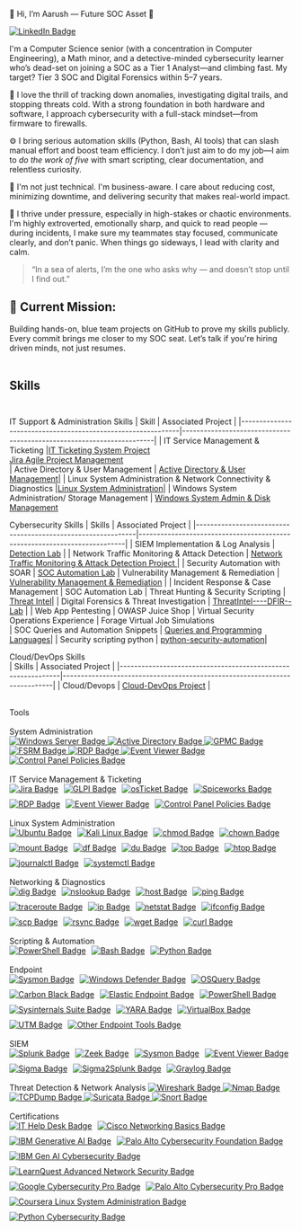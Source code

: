 👋 Hi, I’m Aarush — Future SOC Asset 🔐

<a href="https://www.linkedin.com/in/aarush-nepali-391320329/" target="_blank">
  <img src="https://img.shields.io/badge/-LinkedIn-blue?style=flat-square&logo=linkedin&logoColor=white" alt="LinkedIn Badge"/>
</a>

I'm a Computer Science senior (with a concentration in Computer Engineering), a Math minor, and a detective-minded cybersecurity learner who’s dead-set on joining a SOC as a Tier 1 Analyst—and climbing fast. My target? Tier 3 SOC and Digital Forensics within 5–7 years.

🔎 I love the thrill of tracking down anomalies, investigating digital trails, and stopping threats cold. With a strong foundation in both hardware and software, I approach cybersecurity with a full-stack mindset—from firmware to firewalls.

⚙️ I bring serious automation skills (Python, Bash, AI tools) that can slash manual effort and boost team efficiency. I don’t just aim to do my job—I aim to *do the work of five* with smart scripting, clear documentation, and relentless curiosity.

🧠 I'm not just technical. I'm business-aware. I care about reducing cost, minimizing downtime, and delivering security that makes real-world impact.

🧩 I thrive under pressure, especially in high-stakes or chaotic environments. I'm highly extroverted, emotionally sharp, and quick to read people — during incidents, I make sure my teammates stay focused, communicate clearly, and don’t panic. When things go sideways, I lead with clarity and calm.

> “In a sea of alerts, I’m the one who asks why — and doesn’t stop until I find out.”

## 🎯 Current Mission:
Building hands-on, blue team projects on GitHub to prove my skills publicly. Every commit brings me closer to my SOC seat.
Let’s talk if you're hiring driven minds, not just resumes.<br><br>



## Skills<br><br>
IT Support & Administration Skills
| Skill                                                       | Associated Project                                                   | 
|-------------------------------------------------------------|----------------------------------------------------------------------|
| IT Service Management & Ticketing                           |<a href="https://github.com/ohhno961/IT-Ticketing-System-Project">IT Ticketing System Project</a><br><a href="https://github.com/ohhno961/Jira-Agile-Project-Management">Jira Agile Project Management</a>                                                                          
| Active Directory & User Management         | <a href="https://github.com/ohhno961/Active-Directory-User-Management">Active Directory & User Management</a>| 
| Linux System Administration & Network Connectivity & Diagnostics                               |<a href="https://github.com/ohhno961/Linux--System--Administration----Network--Diagnostics-Projects">Linux System Administration</a>|
| Windows System Administration/ Storage Management           | <a href="https://github.com/ohhno961/Windows-System-Administration-Storage-Management" target="_blank">Windows System Admin & Disk Management</a>


Cybersecurity Skills
| Skills                                                      | Associated Project                                                       |
|-------------------------------------------------------------|--------------------------------------------------------------------------|
| SIEM Implementation & Log Analysis                          | <a href="https://github.com/ohhno961/Detection---Lab/tree/main/SIEM%20Implementation%20%26%20Log%20Analysis">Detection Lab</a> |
| Network Traffic Monitoring & Attack Detection               | <a href="https://github.com/ohhno961/Detection---Lab/tree/main/Network%20Traffic%20Monitoring%20&%20Attack%20Detection" target="_blank">Network Traffic Monitoring & Attack Detection Project
</a>|
| Security Automation with SOAR                               | <a href="https://github.com/ohhno961/SOC--Automation--Lab/tree/main/Security-%20Automation-%20with-%20SOAR" target="_blank">SOC Automation Lab</a>
| Vulnerability Management & Remediation                      | <a href="https://github.com/ohhno961/Vulnerability-Management-Remediation" target="_blank" rel="noopener noreferrer">Vulnerability Management & Remediation</a>                                      |
| Incident Response & Case Management                         | SOC Automation Lab
| Threat Hunting & Security Scripting                         | <a href="https://github.com/ohhno961/Threat-Hunting-Security-Scripting" target="_blank">Threat Intel</a>|
| Digital Forensics & Threat Investigation                    | <a href="https://github.com/ohhno961/ThreatIntel----DFIR--Lab/tree/main/Digital%20Forensics%20%26%20Threat%20Investigation">ThreatIntel----DFIR--Lab</a> |
| Web App Pentesting                                          | OWASP Juice Shop
| Virtual Security Operations Experience                      | Forage Virtual Job Simulations   
| SOC Queries and Automation Snippets                         | <a href="https://github.com/ohhno961/Queries_and_Programming_Languages" target="_blank"> Queries and Programming Languages</a>|
| Security scripting python                                   | <a href="https://github.com/ohhno961/python-security-automation" target="_blank" rel="noopener noreferrer">python-security-automation</a>|

Cloud/DevOps Skills <br> 
| Skills                                                      | Associated Project                                                        |
|-------------------------------------------------------------|---------------------------------------------------------------------------|
| Cloud/Devops                                                | <a href="https://github.com/ohhno961/Cloud-DevOps" target="_blank" rel="noopener noreferrer"> Cloud-DevOps Project</a>   |


<br>
Tools <br><br>
System Administration
<br>

  <!-- Windows Server Badge -->
  <a href="https://learn.microsoft.com/en-us/windows-server/" target="_blank" rel="noopener noreferrer">
    <img src="https://img.shields.io/badge/Windows%20Server-Infrastructure%20Management-blue" alt="Windows Server Badge">
  </a>

  <!-- Active Directory (AD) Badge -->
  <a href="https://learn.microsoft.com/en-us/windows-server/identity/active-directory-domain-services/" target="_blank" rel="noopener noreferrer">
    <img src="https://img.shields.io/badge/Active%20Directory-User%20%26%20Access%20Management-blueviolet" alt="Active Directory Badge">
  </a>

  <!-- Group Policy Management Console (GPMC) Badge -->
  <a href="https://learn.microsoft.com/en-us/windows-server/administration/windows-commands/gpmc" target="_blank" rel="noopener noreferrer">
    <img src="https://img.shields.io/badge/GPMC-Group%20Policy%20Management-teal" alt="GPMC Badge">
  </a>

  <!-- File Server Resource Manager (FSRM) Badge -->
  <a href="https://learn.microsoft.com/en-us/windows-server/storage/fsrm/file-server-resource-manager" target="_blank" rel="noopener noreferrer">
    <img src="https://img.shields.io/badge/FSRM-Quota%20%7C%20Screening%20%7C%20Storage%20Monitoring-darkgreen" alt="FSRM Badge">
  </a>

  <!-- Remote Desktop (RDP) Badge -->
  <a href="https://learn.microsoft.com/en-us/windows-server/remote/remote-desktop-services/welcome-to-rds" target="_blank" rel="noopener noreferrer">
    <img src="https://img.shields.io/badge/RDP-Remote%20Desktop%20Access-orange" alt="RDP Badge">
  </a>

  <!-- Event Viewer (again) Badge -->
  <a href="https://learn.microsoft.com/en-us/windows/security/threat-protection/auditing/event-viewer" target="_blank" rel="noopener noreferrer">
    <img src="https://img.shields.io/badge/Event%20Viewer-Windows%20Event%20Logs-lightgrey" alt="Event Viewer Badge">
  </a>

  <!-- Control Panel Access Policies Badge -->
  <a href="https://learn.microsoft.com/en-us/windows/security/threat-protection/security-policy-settings/restrict-access-to-control-panel-and-settings" target="_blank" rel="noopener noreferrer">
    <img src="https://img.shields.io/badge/Control%20Panel%20Policies-Access%20Restriction%20%7C%20Security-red" alt="Control Panel Policies Badge">
  </a>

</div>
<br><br>
IT Service Management & Ticketing
<div style="display: flex; flex-wrap: wrap; gap: 10px;">
<!-- Jira Badge -->
<a href="https://www.atlassian.com/software/jira" target="_blank" rel="noopener noreferrer">
  <img src="https://img.shields.io/badge/Jira-Project%20Management-blue" alt="Jira Badge">
</a>


  <!-- GLPI Badge -->
  <a href="https://glpi-project.org/" target="_blank" rel="noopener noreferrer">
    <img src="https://img.shields.io/badge/GLPI-Open%20Source%20ITSM-blue" alt="GLPI Badge">
  </a>

  <!-- osTicket Badge -->
  <a href="https://osticket.com/" target="_blank" rel="noopener noreferrer">
    <img src="https://img.shields.io/badge/osTicket-Lightweight%20Ticketing-orange" alt="osTicket Badge">
  </a>

  <!-- Spiceworks Badge -->
  <a href="https://www.spiceworks.com/it-tools/help-desk/" target="_blank" rel="noopener noreferrer">
    <img src="https://img.shields.io/badge/Spiceworks-AD%20Integrated%20Helpdesk-lightgrey" alt="Spiceworks Badge">
  </a>

  <!-- Remote Desktop (RDP) Badge -->
  <a href="https://learn.microsoft.com/en-us/windows-server/remote/remote-desktop-services/welcome-to-rds" target="_blank" rel="noopener noreferrer">
    <img src="https://img.shields.io/badge/RDP-Remote%20Support%20Access-green" alt="RDP Badge">
  </a>

  <!-- Event Viewer Badge -->
  <a href="https://learn.microsoft.com/en-us/windows/security/threat-protection/auditing/event-viewer" target="_blank" rel="noopener noreferrer">
    <img src="https://img.shields.io/badge/Event%20Viewer-Diagnostics%20%26%20Troubleshooting-lightblue" alt="Event Viewer Badge">
  </a>

  <!-- Control Panel Access Policies Badge -->
  <a href="https://learn.microsoft.com/en-us/windows/security/threat-protection/security-policy-settings/restrict-access-to-control-panel-and-settings" target="_blank" rel="noopener noreferrer">
    <img src="https://img.shields.io/badge/Control%20Panel%20Policies-Access%20Restriction-red" alt="Control Panel Policies Badge">
  </a>

</div>
<br>
Linux System Administration

<div style="display: flex; flex-wrap: wrap; gap: 10px;">

  <!-- Ubuntu Badge -->
  <a href="https://ubuntu.com/server/docs" target="_blank" rel="noopener noreferrer">
    <img src="https://img.shields.io/badge/Ubuntu-User%20%26%20Group%20Management-E95420" alt="Ubuntu Badge">
  </a>

  <!-- Kali Linux Badge -->
  <a href="https://www.kali.org/docs/" target="_blank" rel="noopener noreferrer">
    <img src="https://img.shields.io/badge/Kali%20Linux-CLI%20%7C%20Privilege%20Ops-557C94" alt="Kali Linux Badge">
  </a>

  <!-- chmod Badge -->
  <a href="https://man7.org/linux/man-pages/man1/chmod.1.html" target="_blank" rel="noopener noreferrer">
    <img src="https://img.shields.io/badge/chmod-File%20Permissions-darkgreen" alt="chmod Badge">
  </a>

  <!-- chown Badge -->
  <a href="https://man7.org/linux/man-pages/man1/chown.1.html" target="_blank" rel="noopener noreferrer">
    <img src="https://img.shields.io/badge/chown-File%20Ownership-green" alt="chown Badge">
  </a>

  <!-- mount Badge -->
  <a href="https://man7.org/linux/man-pages/man8/mount.8.html" target="_blank" rel="noopener noreferrer">
    <img src="https://img.shields.io/badge/mount-Device%20%7C%20File%20System%20Mounting-blue" alt="mount Badge">
  </a>

  <!-- df Badge -->
  <a href="https://man7.org/linux/man-pages/man1/df.1.html" target="_blank" rel="noopener noreferrer">
    <img src="https://img.shields.io/badge/df-Disk%20Usage%20Summary-lightblue" alt="df Badge">
  </a>

  <!-- du Badge -->
  <a href="https://man7.org/linux/man-pages/man1/du.1.html" target="_blank" rel="noopener noreferrer">
    <img src="https://img.shields.io/badge/du-Directory%20Space%20Usage-blueviolet" alt="du Badge">
  </a>

  <!-- top Badge -->
  <a href="https://man7.org/linux/man-pages/man1/top.1.html" target="_blank" rel="noopener noreferrer">
    <img src="https://img.shields.io/badge/top-Process%20Monitoring-lightgreen" alt="top Badge">
  </a>

  <!-- htop Badge -->
  <a href="https://htop.dev/" target="_blank" rel="noopener noreferrer">
    <img src="https://img.shields.io/badge/htop-Interactive%20System%20Monitor-yellowgreen" alt="htop Badge">
  </a>

  <!-- journalctl Badge -->
  <a href="https://man7.org/linux/man-pages/man1/journalctl.1.html" target="_blank" rel="noopener noreferrer">
    <img src="https://img.shields.io/badge/journalctl-Systemd%20Log%20Viewer-gray" alt="journalctl Badge">
  </a>

  <!-- systemctl Badge -->
  <a href="https://man7.org/linux/man-pages/man1/systemctl.1.html" target="_blank" rel="noopener noreferrer">
    <img src="https://img.shields.io/badge/systemctl-Service%20%7C%20Daemon%20Control-9cf" alt="systemctl Badge">
  </a>

</div>
<br>
Networking & Diagnostics

<div style="display: flex; flex-wrap: wrap; gap: 10px;">

  <!-- dig Badge -->
  <a href="https://man7.org/linux/man-pages/man1/dig.1.html" target="_blank" rel="noopener noreferrer">
    <img src="https://img.shields.io/badge/dig-DNS%20Query%20Tool-blue" alt="dig Badge">
  </a>

  <!-- nslookup Badge -->
  <a href="https://man7.org/linux/man-pages/man1/nslookup.1.html" target="_blank" rel="noopener noreferrer">
    <img src="https://img.shields.io/badge/nslookup-DNS%20Resolver-orange" alt="nslookup Badge">
  </a>

  <!-- host Badge -->
  <a href="https://man7.org/linux/man-pages/man1/host.1.html" target="_blank" rel="noopener noreferrer">
    <img src="https://img.shields.io/badge/host-DNS%20Lookup%20Tool-lightgrey" alt="host Badge">
  </a>

  <!-- ping Badge -->
  <a href="https://man7.org/linux/man-pages/man8/ping.8.html" target="_blank" rel="noopener noreferrer">
    <img src="https://img.shields.io/badge/ping-ICMP%20Reachability-green" alt="ping Badge">
  </a>

  <!-- traceroute Badge -->
  <a href="https://man7.org/linux/man-pages/man8/traceroute.8.html" target="_blank" rel="noopener noreferrer">
    <img src="https://img.shields.io/badge/traceroute-Network%20Path%20Mapping-yellow" alt="traceroute Badge">
  </a>

  <!-- ip Badge -->
  <a href="https://man7.org/linux/man-pages/man8/ip.8.html" target="_blank" rel="noopener noreferrer">
    <img src="https://img.shields.io/badge/ip-Network%20Interfaces%20%7C%20Routes-blueviolet" alt="ip Badge">
  </a>

  <!-- netstat Badge -->
  <a href="https://man7.org/linux/man-pages/man8/netstat.8.html" target="_blank" rel="noopener noreferrer">
    <img src="https://img.shields.io/badge/netstat-Port%20%26%20Connection%20Info-red" alt="netstat Badge">
  </a>

  <!-- ifconfig Badge -->
  <a href="https://man7.org/linux/man-pages/man8/ifconfig.8.html" target="_blank" rel="noopener noreferrer">
    <img src="https://img.shields.io/badge/ifconfig-Network%20Interface%20Config-cyan" alt="ifconfig Badge">
  </a>

  <!-- scp Badge -->
  <a href="https://man7.org/linux/man-pages/man1/scp.1.html" target="_blank" rel="noopener noreferrer">
    <img src="https://img.shields.io/badge/scp-Secure%20File%20Transfer-darkgreen" alt="scp Badge">
  </a>

  <!-- rsync Badge -->
  <a href="https://man7.org/linux/man-pages/man1/rsync.1.html" target="_blank" rel="noopener noreferrer">
    <img src="https://img.shields.io/badge/rsync-Efficient%20File%20Sync-lightgreen" alt="rsync Badge">
  </a>

  <!-- wget Badge -->
<a href="https://man7.org/linux/man-pages/man1/wget.1.html" target="_blank" rel="noopener noreferrer">
  <img src="https://img.shields.io/badge/wget-Downloader-blue" alt="wget Badge">
</a>


  <!-- curl Badge -->
  <a href="https://curl.se/docs/" target="_blank" rel="noopener noreferrer">
    <img src="https://img.shields.io/badge/curl-HTTP%2FS%20Request%20Tool-007acc" alt="curl Badge">
  </a>

</div>
<br>
Scripting & Automation 

<div style="display: flex; flex-wrap: wrap; gap: 10px;">

  <!-- PowerShell Badge -->
  <a href="https://learn.microsoft.com/en-us/powershell/" target="_blank" rel="noopener noreferrer">
    <img src="https://img.shields.io/badge/PowerShell-AD%20Automation-blue" alt="PowerShell Badge">
  </a>

  <!-- Bash Badge -->
  <a href="https://www.gnu.org/software/bash/manual/bash.html" target="_blank" rel="noopener noreferrer">
    <img src="https://img.shields.io/badge/Bash-Linux%20Scripting-yellow" alt="Bash Badge">
  </a>

  <!-- Python Badge -->
  <a href="https://www.python.org/doc/" target="_blank" rel="noopener noreferrer">
    <img src="https://img.shields.io/badge/Python-Log%20Parsing%20%26%20Automation-green" alt="Python Badge">
  </a>

</div>

<br>  
Endpoint
<div style="display: flex; flex-wrap: wrap; gap: 10px;">

  <!-- Sysmon Badge -->
  <a href="https://learn.microsoft.com/en-us/sysinternals/downloads/sysmon" target="_blank" rel="noopener noreferrer">
    <img src="https://img.shields.io/badge/Sysmon-Windows%20Endpoint%20Monitoring-orange" alt="Sysmon Badge">
  </a>

  <!-- Windows Defender Badge -->
  <a href="https://learn.microsoft.com/en-us/microsoft-365/security/defender-endpoint/microsoft-defender-endpoint?view=o365-worldwide" target="_blank" rel="noopener noreferrer">
    <img src="https://img.shields.io/badge/Windows%20Defender-EDR%20%26%20Antivirus-brightgreen" alt="Windows Defender Badge">
  </a>

  <!-- OSQuery Badge -->
  <a href="https://osquery.io/" target="_blank" rel="noopener noreferrer">
    <img src="https://img.shields.io/badge/OSQuery-Endpoint%20Visibility-blue" alt="OSQuery Badge">
  </a>

  <!-- Carbon Black Badge -->
  <a href="https://www.vmware.com/products/carbon-black-cloud.html" target="_blank" rel="noopener noreferrer">
    <img src="https://img.shields.io/badge/Carbon%20Black-Endpoint%20Detection%20%26%20Response-red" alt="Carbon Black Badge">
  </a>

  <!-- Elastic Endpoint Badge -->
  <a href="https://www.elastic.co/endpoint-security" target="_blank" rel="noopener noreferrer">
    <img src="https://img.shields.io/badge/Elastic%20Endpoint-Protection-purple" alt="Elastic Endpoint Badge">
  </a>

  <!-- PowerShell Badge -->
  <a href="https://learn.microsoft.com/en-us/powershell/" target="_blank" rel="noopener noreferrer">
    <img src="https://img.shields.io/badge/PowerShell-Endpoint%20Automation-blue" alt="PowerShell Badge">
  </a>

  <!-- Sysinternals Suite Badge -->
  <a href="https://docs.microsoft.com/en-us/sysinternals/downloads/" target="_blank" rel="noopener noreferrer">
    <img src="https://img.shields.io/badge/Sysinternals-Advanced%20Windows%20Tools-yellow" alt="Sysinternals Suite Badge">
  </a>

  <!-- YARA Badge -->
  <a href="https://virustotal.github.io/yara/" target="_blank" rel="noopener noreferrer">
    <img src="https://img.shields.io/badge/YARA-Malware%20Detection-red" alt="YARA Badge">
  </a>

  <!-- VirtualBox Badge -->
  <a href="https://www.virtualbox.org/" target="_blank" rel="noopener noreferrer">
    <img src="https://img.shields.io/badge/VirtualBox-Oracle%20VM%20Platform-lightblue" alt="VirtualBox Badge">
  </a>

  <!-- UTM for macOS Badge -->
  <a href="https://mac.getutm.app/" target="_blank" rel="noopener noreferrer">
    <img src="https://img.shields.io/badge/UTM-macOS%20Virtualization-blueviolet" alt="UTM Badge">
  </a>

  <!-- Other Endpoint Tools Badge -->
  <a href="#" target="_blank" rel="noopener noreferrer">
    <img src="https://img.shields.io/badge/Other-Endpoint%20Tools-lightgrey" alt="Other Endpoint Tools Badge">
  </a>

</div>

<br> 
SIEM
<div style="display: flex; flex-wrap: wrap; gap: 10px;">

  <!-- Splunk Badge -->
  <a href="https://www.splunk.com/" target="_blank" rel="noopener noreferrer">
    <img src="https://img.shields.io/badge/Splunk-Log%20Parsing%20%7C%20Correlation%20%7C%20Dashboard-blue" alt="Splunk Badge">
  </a>

  <!-- Zeek (Bro) Badge -->
  <a href="https://zeek.org/" target="_blank" rel="noopener noreferrer">
    <img src="https://img.shields.io/badge/Zeek-Network%20Monitoring-yellow" alt="Zeek Badge">
  </a>

  <!-- Sysmon Badge -->
  <a href="https://learn.microsoft.com/en-us/sysinternals/downloads/sysmon" target="_blank" rel="noopener noreferrer">
    <img src="https://img.shields.io/badge/Sysmon-Windows%20Event%20Logging-orange" alt="Sysmon Badge">
  </a>

  <!-- Event Viewer Badge -->
  <a href="https://learn.microsoft.com/en-us/windows/security/threat-protection/auditing/event-viewer" target="_blank" rel="noopener noreferrer">
    <img src="https://img.shields.io/badge/Event%20Viewer-Native%20Windows%20Log%20Viewer-lightgrey" alt="Event Viewer Badge">
  </a>

  <!-- Sigma Badge -->
  <a href="https://sigmahq.io/" target="_blank" rel="noopener noreferrer">
    <img src="https://img.shields.io/badge/Sigma-Detection%20Rules-green" alt="Sigma Badge">
  </a>

  <!-- Sigma2Splunk Badge -->
  <a href="https://github.com/SigmaHQ/sigma/wiki/Sigma2Splunk" target="_blank" rel="noopener noreferrer">
    <img src="https://img.shields.io/badge/Sigma2Splunk-Rule%20Translation-brightgreen" alt="Sigma2Splunk Badge">
  </a>

  <!-- Graylog Badge -->
  <a href="https://www.graylog.org/" target="_blank" rel="noopener noreferrer">
    <img src="https://img.shields.io/badge/Graylog-Log%20Aggregation%20%7C%20Alerting-purple" alt="Graylog Badge">
  </a>

</div>

<br>
Threat Detection & Network Analysis
<!-- Wireshark Badge -->
<a href="https://www.wireshark.org/" target="_blank" rel="noopener noreferrer">
  <img src="https://img.shields.io/badge/Wireshark-Deep%20Packet%20Inspection-blueviolet" alt="Wireshark Badge">
</a>

<!-- Nmap Badge -->
<a href="https://nmap.org/" target="_blank" rel="noopener noreferrer">
  <img src="https://img.shields.io/badge/Nmap-Port%20Scanning%20%7C%20Network%20Discovery-darkblue" alt="Nmap Badge">
</a>

<!-- TCPDump Badge -->
<a href="https://www.tcpdump.org/" target="_blank" rel="noopener noreferrer">
  <img src="https://img.shields.io/badge/TCPDump-CLI%20Packet%20Capture-lightgrey" alt="TCPDump Badge">
</a>

<!-- Suricata Badge -->
<a href="https://suricata.io/" target="_blank" rel="noopener noreferrer">
  <img src="https://img.shields.io/badge/Suricata-Network%20IDS%20%7C%20Detection%20Lab%20%2F%20THM-red" alt="Suricata Badge">
</a>

<!-- Snort Badge -->
<a href="https://www.snort.org/" target="_blank" rel="noopener noreferrer">
  <img src="https://img.shields.io/badge/Snort-Network%20Intrusion%20Detection-pink" alt="Snort Badge">
</a>
<br> <br>
Certifications

<div style="display: flex; flex-wrap: wrap; gap: 10px;">

  <!-- IT Help Desk for Beginners - LinkedIn -->
 <a href="https://www.linkedin.com/learning/certificates/153baf873ee2579fb91f2f9789607f330639eb36dd0b09bda06b100032c06146?accountId=51086649&u=51086649&success=true&authUUID=72rJXvS9QaKaUkY3tkpfBg%3D%3D" target="_blank" rel="noopener noreferrer">
  <img src="https://img.shields.io/badge/IT%20Help%20Desk-LinkedIn-blue" alt="IT Help Desk Badge">
</a>

  <!-- Networking Basics - Cisco -->
 <a href="https://www.credly.com/badges/063ab700-88ac-4420-bf8f-cf69d6d0c779/linked_in_profile" target="_blank" rel="noopener noreferrer">
  <img src="https://img.shields.io/badge/Networking%20Basics-Cisco-red" alt="Cisco Networking Basics Badge">
</a>

  <!-- Generative AI: Intro and Applications - IBM -->
 <a href="https://www.coursera.org/account/accomplishments/verify/D95WDD5H19A7" target="_blank" rel="noopener noreferrer">
  <img src="https://img.shields.io/badge/Generative%20AI-IBM-lightblue" alt="IBM Generative AI Badge">
</a>

  <!-- Palo Alto Cybersecurity Foundation -->
 <a href="https://www.coursera.org/account/accomplishments/verify/Q7QY2XLIULY4" target="_blank" rel="noopener noreferrer">
  <img src="https://img.shields.io/badge/Palo%20Alto-Cybersecurity%20Foundation-orange" alt="Palo Alto Cybersecurity Foundation Badge">
</a>


  <!-- IBM Gen AI for Cybersecurity Professionals -->
  <a href="https://www.coursera.org/account/accomplishments/specialization/RJT9X9OM4245" target="_blank" rel="noopener noreferrer">
  <img src="https://img.shields.io/badge/IBM-Gen%20AI%20Cybersecurity-green" alt="IBM Gen AI Cybersecurity Badge">
</a>

  <!-- Advanced Network Security - LearnQuest -->
 <a href="https://www.learnquest.com/certifications/advanced-network-security" target="_blank" rel="noopener noreferrer">
  <img src="https://img.shields.io/badge/Advanced%20Network%20Security-LearnQuest-purple" alt="LearnQuest Advanced Network Security Badge">
</a>


  <!-- Google Cybersecurity Professional Certificate -->
  <a href="https://www.coursera.org/professional-certificates/google-cybersecurity" target="_blank" rel="noopener noreferrer">
    <img src="https://img.shields.io/badge/Google-Cybersecurity%20Professional-red" alt="Google Cybersecurity Pro Badge">
  </a>

  <!-- Palo Alto Networks Cybersecurity Professional Certificate -->
  <a href="https://www.paloaltonetworks.com/services/education/cybersecurity-professional-certification" target="_blank" rel="noopener noreferrer">
    <img src="https://img.shields.io/badge/Palo%20Alto-Cybersecurity%20Professional-orange" alt="Palo Alto Cybersecurity Pro Badge">
  </a>

  <!-- Google IT Support Professional Certificate -->
  <a href="https://www.coursera.org/account/accomplishments/specialization/VPYRAGXN9BN3" target="_blank" rel="noopener noreferrer">
  <img src="https://img.shields.io/badge/Coursera-Linux%20System%20Administration-blue?logo=coursera&logoColor=white" alt="Coursera Linux System Administration Badge">
</a>

  <!-- Python for Cybersecurity Specialization -->
  <a href="https://www.coursera.org/specializations/python-for-cybersecurity" target="_blank" rel="noopener noreferrer">
    <img src="https://img.shields.io/badge/Python-Cybersecurity%20Specialization-yellow" alt="Python Cybersecurity Badge">
  </a>

</div>
<br>


    
